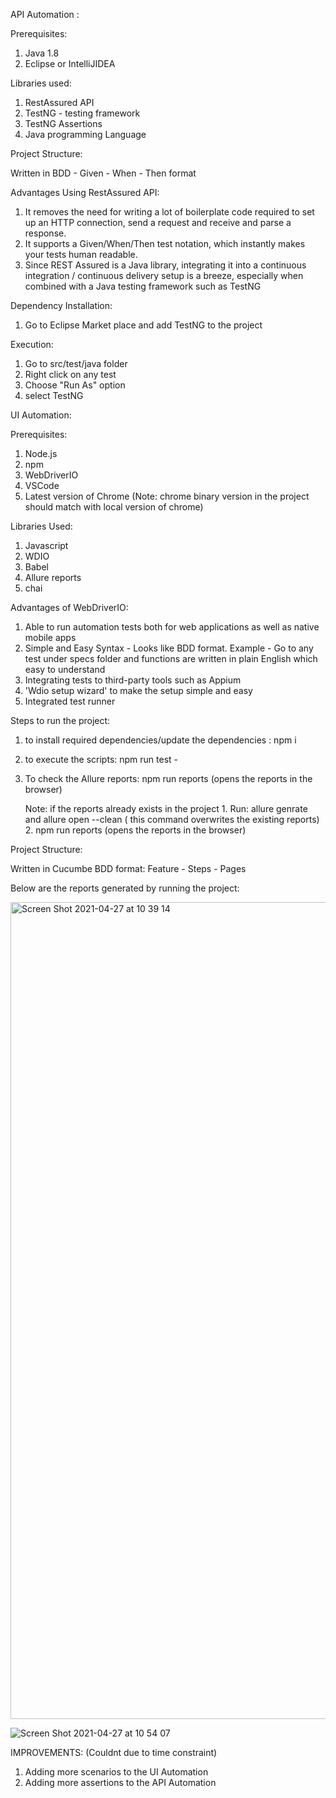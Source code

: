 
API Automation :

Prerequisites:

1. Java 1.8
2. Eclipse or IntelliJIDEA

Libraries used:

1. RestAssured API
2. TestNG - testing framework
3. TestNG Assertions 
4. Java programming Language


Project Structure:

Written in BDD - Given - When - Then format

Advantages Using RestAssured API:

1. It removes the need for writing a lot of boilerplate code required to set up an HTTP connection, send a request and receive and parse a response.
2. It supports a Given/When/Then test notation, which instantly makes your tests human readable.
3. Since REST Assured is a Java library, integrating it into a continuous integration / continuous delivery setup is a breeze, especially when combined with a Java testing framework such as TestNG

Dependency Installation:

1. Go to Eclipse Market place and add TestNG to the project

Execution:

1. Go to src/test/java folder
2. Right click on any test
3. Choose "Run As" option
4. select TestNG


UI Automation:

Prerequisites:

1. Node.js
2. npm
3. WebDriverIO 
4. VSCode
5. Latest version of Chrome (Note: chrome binary version in the project should match with local version of chrome)


Libraries Used:

1. Javascript
2. WDIO
3. Babel
4. Allure reports 
5. chai 

Advantages of WebDriverIO:

1. Able to run automation tests both for web applications as well as native mobile apps
2. Simple and Easy Syntax - Looks like BDD format. Example - Go to any test under specs folder and functions are written in plain English which easy to understand
3. Integrating tests to third-party tools such as Appium
4. 'Wdio setup wizard' to make the setup simple and easy
5. Integrated test runner

Steps to run the project:

1. to install required dependencies/update the dependencies : npm i 
2. to execute the scripts: npm run test - 
3. To check the Allure reports: npm run reports (opens the reports in the browser)

   Note: if the reports already exists in the project 
       1. Run: allure genrate and allure open --clean ( this command overwrites the existing reports)
       2. npm run reports (opens the reports in the browser)

Project Structure:

Written in Cucumbe BDD format: Feature - Steps - Pages
  
Below are the reports generated by running the project:

<img width="1307" alt="Screen Shot 2021-04-27 at 10 39 14" src="https://user-images.githubusercontent.com/29821182/116220884-fd0c7980-a744-11eb-8d26-800af8c34dda.png">

![Screen Shot 2021-04-27 at 10 54 07](https://user-images.githubusercontent.com/29821182/116222961-f979f200-a746-11eb-934e-546f1cae7fe3.png)


IMPROVEMENTS: (Couldnt due to time constraint)

1. Adding more scenarios to the UI Automation
2. Adding more assertions to the API Automation


